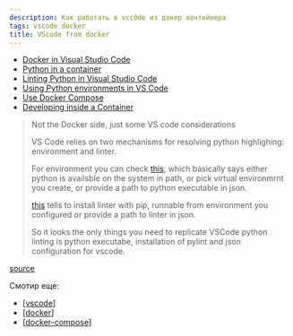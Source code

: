 ```yaml
---
description: Как работать в vcc0de из докер контейнера
tags: vscode docker
title: VScode from docker
---
```

- [Docker in Visual Studio Code](https://code.visualstudio.com/docs/containers/overview)
- [Python in a container](https://code.visualstudio.com/docs/containers/quickstart-python)
- [Linting Python in Visual Studio Code](https://code.visualstudio.com/docs/python/linting)
- [Using Python environments in VS Code](https://code.visualstudio.com/docs/python/environments)
- [Use Docker Compose](https://code.visualstudio.com/docs/containers/docker-compose)
- [Developing inside a Container](https://code.visualstudio.com/docs/remote/containers)

> Not the Docker side, just some VS code considerations
>
> VS Code relies on two mechanisms for resolving python highlighing: environment and linter.
>
> For environment you can check [this](https://code.visualstudio.com/docs/python/environments), which basically says either python is availsble on the system in path, or pick virtual environmrnt you create, or provide a path to python executable in json.
>
> [this](https://code.visualstudio.com/docs/python/linting) tells to install linter with pip, runnable from environment you configured or provide a path to linter in json.
>
> So it looks the only things you need to replicate VSCode python linting is python executabe, installation of pylint and json configuration for vscode.

[source](https://stackoverflow.com/a/52348916/15966204)

Смотир еще:

- [[vscode]]
- [[docker]]
- [[docker-compose]]

[//begin]: # "Autogenerated link references for markdown compatibility"
[vscode]: ../lists/vscode "Vscode"
[docker]: ../lists/docker "Docker"
[docker-compose]: docker-compose "Docker compose"
[//end]: # "Autogenerated link references"